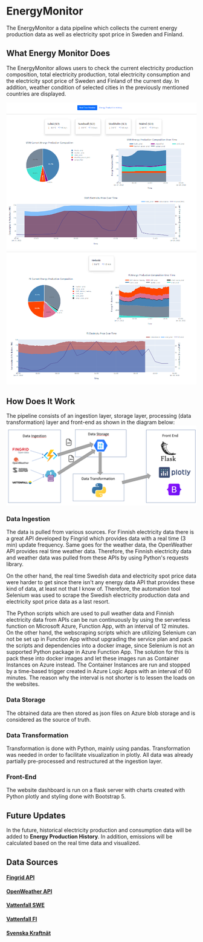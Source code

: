 # EnergyMonitor
The EnergyMonitor a data pipeline which collects the current energy production data as well as electricity spot price in Sweden and Finland.

## What Energy Monitor Does
The EnergyMonitor allows users to check the current electricity production composition, total electricity production, total electricity consumption and the electricity spot price of Sweden and Finland of the current day. In addition, weather condition of selected cities in the previously mentioned countries are displayed.

![EnergyMonitor1](/assets/images/EnergyMonitor_SWE.PNG)
![EnergyMonitor2](/assets/images/EnergyMonitor_FI.PNG)
## How Does It Work
The pipeline consists of an ingestion layer, storage layer, processing (data transformation) layer and front-end as shown in the diagram below:
![PipelineIMG](/assets/images/pipeline_structure.PNG)
### Data Ingestion
The data is pulled from various sources. For Finnish electricity data there is a great API developed by Fingrid which provides data with a real time (3 min) update frequency. Same goes for the weather data, the OpenWeather API provides real time weather data. Therefore, the Finnish electricity data and weather data was pulled from these APIs by using Python's requests library.

On the other hand, the real time Swedish data and electricity spot price data were harder to get since there isn't any energy data API that provides these kind of data, at least not that I know of. Therefore, the automation tool Selenium was used to scrape the Swedish electricity production data and electricity spot price data as a last resort.

The Python scripts which are used to pull weather data and Finnish electricity data from APIs can be run continuously by using the serverless function on Microsoft Azure, Function App, with an interval of 12 minutes. On the other hand, the webscraping scripts which are utilizing Selenium can not be set up in Function App without upgrading the service plan and pack the scripts and dependencies into a docker image, since Selenium is not an supported Python package in Azure Function App. The solution for this is pack these into docker images and let these images run as Container Instances on Azure instead. The Container Instances are run and stopped by a time-based trigger created in Azure Logic Apps with an interval of 60 minutes. The reason why the interval is not shorter is to lessen the loads on the websites. 
### Data Storage
The obtained data are then stored as json files on Azure blob storage and is considered as the source of truth.
### Data Transformation
Transformation is done with Python, mainly using pandas. Transformation was needed in order to facilitate visualization in plotly. All data was already partially pre-processed and restructured at the ingestion layer.
### Front-End
The website dashboard is run on a flask server with charts created with Python plotly and styling done with Bootstrap 5.
## Future Updates
In the future, historical electricity production and consumption data will be added to **Energy Production History**. In addition, emissions will be calculated based on the real time data and visualized.
## Data Sources
#### [Fingrid API](https://data.fingrid.fi/en/pages/apis)
#### [OpenWeather API](https://openweathermap.org/api)
#### [Vattenfall SWE](https://www.vattenfall.se/elavtal/elpriser/timpris-pa-elborsen/)
#### [Vattenfall FI](https://www.vattenfall.fi/sahkosopimukset/porssisahko/tuntispot-hinnat-sahkoporssissa/)
#### [Svenska Kraftnät](https://www.svk.se/om-kraftsystemet/kontrollrummet/)
